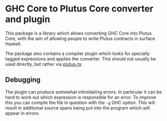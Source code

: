 # GHC Core to Plutus Core converter and plugin

This package is a library which allows converting GHC Core into Plutus Core, with the aim of allowing people to write Plutus contracts in surface Haskell.

The package also contains a compiler plugin which looks for specially tagged expressions and applies the converter. This should not usually be used directly, 
but rather via [plutus-tx](../plutus-tx/README.md).

## Debugging

The plugin can produce somewhat intimidating errors. In particular it can be hard to work out which expression
is responsible for an error. To improve this you can compile the file in question with the `-g` GHC option. This
will result in additional source spans being put into the program which will appear in errors.

